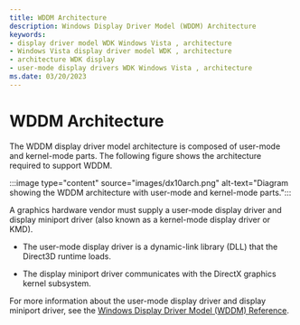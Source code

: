 ```yaml
---
title: WDDM Architecture
description: Windows Display Driver Model (WDDM) Architecture
keywords:
- display driver model WDK Windows Vista , architecture
- Windows Vista display driver model WDK , architecture
- architecture WDK display
- user-mode display drivers WDK Windows Vista , architecture
ms.date: 03/20/2023
---
```


# WDDM Architecture

The WDDM display driver model architecture is composed of user-mode and kernel-mode parts. The following figure shows the architecture required to support WDDM.

:::image type="content" source="images/dx10arch.png" alt-text="Diagram showing the WDDM architecture with user-mode and kernel-mode parts.":::

A graphics hardware vendor must supply a user-mode display driver and display miniport driver (also known as a kernel-mode display driver or KMD).

* The user-mode display driver is a dynamic-link library (DLL) that the Direct3D runtime loads.

* The display miniport driver communicates with the DirectX graphics kernel subsystem.

For more information about the user-mode display driver and display miniport driver, see the [Windows Display Driver Model (WDDM) Reference](/windows-hardware/drivers/ddi/_display/).
